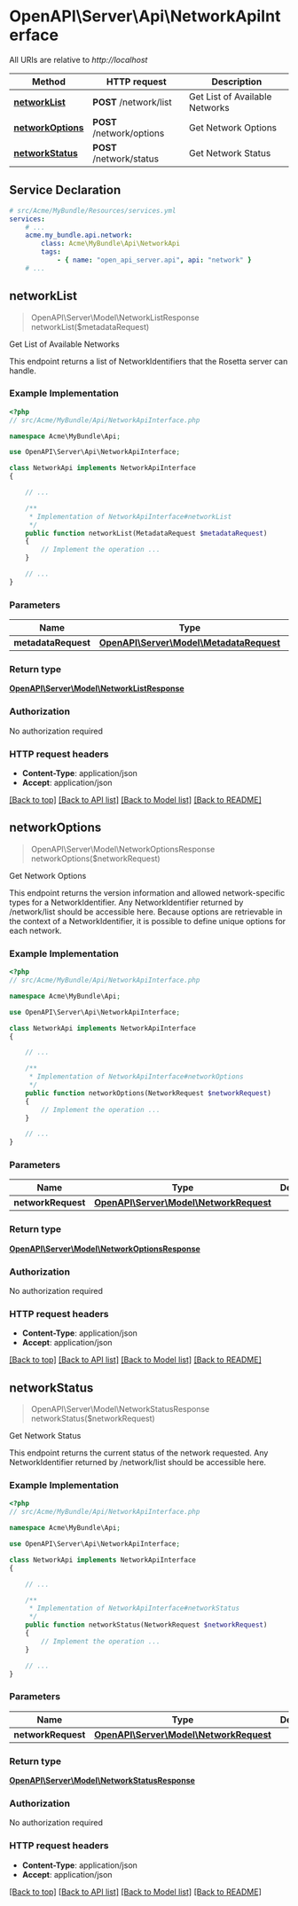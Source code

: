 # OpenAPI\Server\Api\NetworkApiInterface

All URIs are relative to *http://localhost*

Method | HTTP request | Description
------------- | ------------- | -------------
[**networkList**](NetworkApiInterface.md#networkList) | **POST** /network/list | Get List of Available Networks
[**networkOptions**](NetworkApiInterface.md#networkOptions) | **POST** /network/options | Get Network Options
[**networkStatus**](NetworkApiInterface.md#networkStatus) | **POST** /network/status | Get Network Status


## Service Declaration
```yaml
# src/Acme/MyBundle/Resources/services.yml
services:
    # ...
    acme.my_bundle.api.network:
        class: Acme\MyBundle\Api\NetworkApi
        tags:
            - { name: "open_api_server.api", api: "network" }
    # ...
```

## **networkList**
> OpenAPI\Server\Model\NetworkListResponse networkList($metadataRequest)

Get List of Available Networks

This endpoint returns a list of NetworkIdentifiers that the Rosetta server can handle.

### Example Implementation
```php
<?php
// src/Acme/MyBundle/Api/NetworkApiInterface.php

namespace Acme\MyBundle\Api;

use OpenAPI\Server\Api\NetworkApiInterface;

class NetworkApi implements NetworkApiInterface
{

    // ...

    /**
     * Implementation of NetworkApiInterface#networkList
     */
    public function networkList(MetadataRequest $metadataRequest)
    {
        // Implement the operation ...
    }

    // ...
}
```

### Parameters

Name | Type | Description  | Notes
------------- | ------------- | ------------- | -------------
 **metadataRequest** | [**OpenAPI\Server\Model\MetadataRequest**](../Model/MetadataRequest.md)|  |

### Return type

[**OpenAPI\Server\Model\NetworkListResponse**](../Model/NetworkListResponse.md)

### Authorization

No authorization required

### HTTP request headers

 - **Content-Type**: application/json
 - **Accept**: application/json

[[Back to top]](#) [[Back to API list]](../../README.md#documentation-for-api-endpoints) [[Back to Model list]](../../README.md#documentation-for-models) [[Back to README]](../../README.md)

## **networkOptions**
> OpenAPI\Server\Model\NetworkOptionsResponse networkOptions($networkRequest)

Get Network Options

This endpoint returns the version information and allowed network-specific types for a NetworkIdentifier. Any NetworkIdentifier returned by /network/list should be accessible here.  Because options are retrievable in the context of a NetworkIdentifier, it is possible to define unique options for each network.

### Example Implementation
```php
<?php
// src/Acme/MyBundle/Api/NetworkApiInterface.php

namespace Acme\MyBundle\Api;

use OpenAPI\Server\Api\NetworkApiInterface;

class NetworkApi implements NetworkApiInterface
{

    // ...

    /**
     * Implementation of NetworkApiInterface#networkOptions
     */
    public function networkOptions(NetworkRequest $networkRequest)
    {
        // Implement the operation ...
    }

    // ...
}
```

### Parameters

Name | Type | Description  | Notes
------------- | ------------- | ------------- | -------------
 **networkRequest** | [**OpenAPI\Server\Model\NetworkRequest**](../Model/NetworkRequest.md)|  |

### Return type

[**OpenAPI\Server\Model\NetworkOptionsResponse**](../Model/NetworkOptionsResponse.md)

### Authorization

No authorization required

### HTTP request headers

 - **Content-Type**: application/json
 - **Accept**: application/json

[[Back to top]](#) [[Back to API list]](../../README.md#documentation-for-api-endpoints) [[Back to Model list]](../../README.md#documentation-for-models) [[Back to README]](../../README.md)

## **networkStatus**
> OpenAPI\Server\Model\NetworkStatusResponse networkStatus($networkRequest)

Get Network Status

This endpoint returns the current status of the network requested. Any NetworkIdentifier returned by /network/list should be accessible here.

### Example Implementation
```php
<?php
// src/Acme/MyBundle/Api/NetworkApiInterface.php

namespace Acme\MyBundle\Api;

use OpenAPI\Server\Api\NetworkApiInterface;

class NetworkApi implements NetworkApiInterface
{

    // ...

    /**
     * Implementation of NetworkApiInterface#networkStatus
     */
    public function networkStatus(NetworkRequest $networkRequest)
    {
        // Implement the operation ...
    }

    // ...
}
```

### Parameters

Name | Type | Description  | Notes
------------- | ------------- | ------------- | -------------
 **networkRequest** | [**OpenAPI\Server\Model\NetworkRequest**](../Model/NetworkRequest.md)|  |

### Return type

[**OpenAPI\Server\Model\NetworkStatusResponse**](../Model/NetworkStatusResponse.md)

### Authorization

No authorization required

### HTTP request headers

 - **Content-Type**: application/json
 - **Accept**: application/json

[[Back to top]](#) [[Back to API list]](../../README.md#documentation-for-api-endpoints) [[Back to Model list]](../../README.md#documentation-for-models) [[Back to README]](../../README.md)

